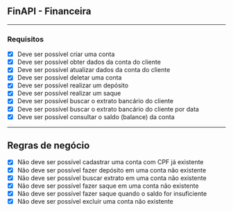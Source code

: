 ## FinAPI - Financeira

---

### Requisitos

- [x] Deve ser possível criar uma conta
- [x] Deve ser possível obter dados da conta do cliente
- [x] Deve ser possível atualizar dados da conta do cliente
- [x] Deve ser possível deletar uma conta
- [x] Deve ser possível realizar um depósito
- [x] Deve ser possível realizar um saque
- [x] Deve ser possível buscar o extrato bancário do cliente
- [x] Deve ser possível buscar o extrato bancário do cliente por data
- [x] Deve ser possível consultar o saldo (balance) da conta

---

## Regras de negócio

- [x] Não deve ser possível cadastrar uma conta com CPF já existente
- [x] Não deve ser possível fazer depósito em uma conta não existente
- [x] Não deve ser possível buscar extrato em uma conta não existente
- [x] Não deve ser possível fazer saque em uma conta não existente
- [x] Não deve ser possível fazer saque quando o saldo for insuficiente
- [x] Não deve ser possível excluir uma conta não existente
